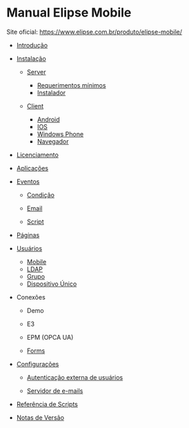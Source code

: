 # Manual Elipse Mobile

Site oficial:
https://www.elipse.com.br/produto/elipse-mobile/

- [Introdução](intro.md)

- [Instalação](install.md)

  - [Server](install.md#server)
    - [Requerimentos mínimos](install.md#requerimentos-mínimos)
    - [Instalador](install.md#instalador)
 
  - [Client](install.md#client)
    - [Android](install.md#android)
    - [IOS](install.md#ios)
    - [Windows Phone](install.md#windows-phone)
    - [Navegador](install.md#navegador)

- [Licenciamento](licence.md)

- [Aplicações](applications.md)

- [Eventos](events.md)

  - [Condição](events.md#condição)

  - [Email](events.md#email)
  
  - [Script](events.md#script)

- [Páginas](pages.md)

- [Usuários](users.md)
  - [Mobile](users.md#mobile)
  - [LDAP](users.md#ldap)
  - [Grupo](users.md#grupo)
  - [Dispositivo Único](users.md#dispositivo-Único)
 
- Conexões 

  - Demo

  - E3

  - EPM (OPCA UA)

  - [Forms](forms.md)

- [Configurações](config.md)

  - [Autenticação externa de usuários](config.md#autenticação-externa-de-usuários)
 
  - [Servidor de e-mails](config.md#servidor-de-e-mails)

- [Referência de Scripts](scripts.md)
- [Notas de Versão](releasenotes.md)



